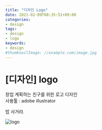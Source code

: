 ```yaml
---
title: "디자인 Logo"
date: 2021-02-09T08:35:51+09:00
categories:
- design
tags:
- design
- logo
keywords:
- design
#thumbnailImage: //example.com/image.jpg
---
```


<!--more-->
# [디자인] logo


창업 계획하는 친구를 위한 로고 디자인  
사용툴 : adobe illustrator



밥 사거라.



 ![logo](https://user-images.githubusercontent.com/28701069/107295101-1260f880-6ab2-11eb-8445-158d2ff96331.PNG)
